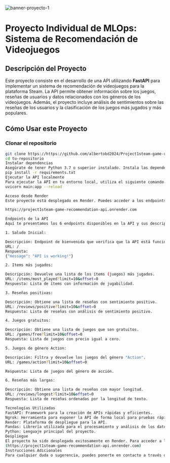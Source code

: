 
 ![banner-proyecto-1](https://github.com/user-attachments/assets/636b5174-2b09-45a4-a2d2-df92a7a36b25)
   




# Proyecto Individual de MLOps: Sistema de Recomendación de Videojuegos

## Descripción del Proyecto

Este proyecto consiste en el desarrollo de una API utilizando **FastAPI** para implementar un sistema de recomendación de videojuegos para la plataforma Steam. La API permite obtener información sobre los juegos, reseñas de usuarios y datos relacionados con los géneros de los videojuegos. Además, el proyecto incluye análisis de sentimientos sobre las reseñas de los usuarios y la clasificación de los juegos más jugados y más populares.

## Cómo Usar este Proyecto

### Clonar el repositorio

```bash
git clone https://https://github.com/albertobd2024/Project1steam-game-recommendation-api.git
cd tu-repositorio
Instalar dependencias
Asegúrate de tener Python 3.7 o superior instalado. Instala las dependencias usando pip:
pip install -r requirements.txt
Ejecutar la API localmente
Para ejecutar la API en tu entorno local, utiliza el siguiente comando:
uvicorn main:app --reload

Acceso desde Render 
Este proyecto está desplegado en Render. Puedes acceder a los endpoints de la API utilizando la URL proporcionada por Render:

https://project1steam-game-recommendation-api.onrender.com

Endpoints de la API
Aquí te presentamos los 6 endpoints disponibles en la API y sus descripciones:

1. Saludo Inicial:

Descripción: Endpoint de bienvenida que verifica que la API está funcionando correctamente.
URL: /
Respuesta:
{"message": "API is working!"}

2. Items más jugados:

Descripción: Devuelve una lista de los ítems (juegos) más jugados.
URL: /items/most_played?limit=10&offset=0
Respuesta: Lista de ítems con información de jugabilidad.

3. Reseñas positivas:

Descripción: Obtiene una lista de reseñas con sentimiento positivo.
URL: /reviews/positive?limit=10&offset=0
Respuesta: Lista de reseñas con análisis de sentimiento positivo.

4. Juegos gratuitos:

Descripción: Obtiene una lista de juegos que son gratuitos.
URL: /games/free?limit=10&offset=0
Respuesta: Lista de juegos con precio igual a cero.

5. Juegos de género Action:

Descripción: Filtra y devuelve los juegos del género "Action".
URL: /games/action?limit=10&offset=0

Respuesta: Lista de juegos del género de acción.

6. Reseñas más largas:

Descripción: Obtiene una lista de reseñas con mayor longitud.
URL: /reviews/longest?limit=10&offset=0
Respuesta: Lista de reseñas ordenadas por la longitud de texto.

Tecnologías Utilizadas
FastAPI: Framework para la creación de APIs rápidas y eficientes.
Ngrok: Herramienta para exponer la API de forma local para pruebas rápidas.
Render: Plataforma de despliegue para la API.
Pandas: Librería utilizada para el procesamiento y análisis de los datos.
Python: Lenguaje principal del proyecto.
Despliegue
El proyecto ha sido desplegado exitosamente en Render. Para acceder a la API en Render, puedes utilizar la URL:
(https://project1steam-game-recommendation-api.onrender.com)
Instrucciones Adicionales
Para cualquier duda o sugerencia, puedes ponerte en contacto a través de GitHub o abrir un "issue" en el repositorio.







